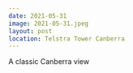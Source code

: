```yaml
---
date: 2021-05-31
image: 2021-05-31.jpeg
layout: post
location: Telstra Tower Canberra
---
```


A classic Canberra view
